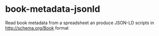 # book-metadata-jsonld
Read book metadata from a spreadsheet an produce JSON-LD scripts in http://schema.org/Book format
